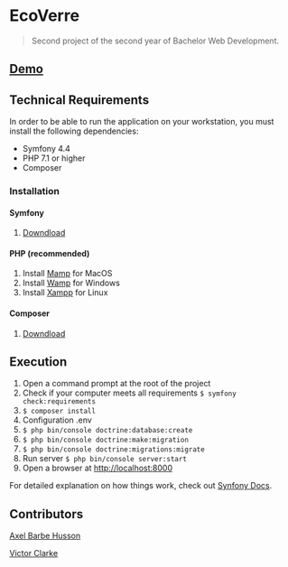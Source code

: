 # EcoVerre

> Second project of the second year of Bachelor Web Development.

## [Demo](https://ecoverre.paulosilva.xyz/)



## Technical Requirements
In order to be able to run the application on your workstation, you must install the following dependencies:
  * Symfony 4.4
  * PHP 7.1 or higher
  * Composer
  
### Installation
#### Symfony
  1. [Downdload](https://symfony.com/download)
  
#### PHP (recommended)
  1. Install [Mamp](https://www.mamp.info/en/downloads/) for MacOS 
  2. Install [Wamp](https://www.wampserver.com/) for Windows
  3. Install [Xampp](https://www.apachefriends.org/fr/index.html) for Linux
 
#### Composer
  1. [Downdload](https://getcomposer.org/)
  
  
## Execution
 
  1. Open a command prompt at the root of the project
  2. Check if your computer meets all requirements `$ symfony check:requirements`
  3. `$ composer install`
  4. Configuration .env
  5. `$ php bin/console doctrine:database:create`
  6. `$ php bin/console doctrine:make:migration`
  7. `$ php bin/console doctrine:migrations:migrate`
  8. Run server `$ php bin/console server:start`
  9. Open a browser at [http://localhost:8000](http://localhost:8000)


For detailed explanation on how things work, check out [Synfony Docs](https://symfony.com/doc/4.4//index.html).

## Contributors

[Axel Barbe Husson](https://github.com/AxelBarbeHusson)

[Victor Clarke](https://github.com/Greugreu)


